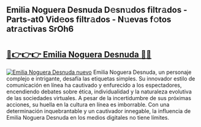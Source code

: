 ## Emilia Noguera Desnuda D𝚎sn𝚞dos filtr𝚊dos - Parts-at0 Vid𝚎os filtr𝚊dos - N𝚞evas f𝚘tos atr𝚊ctivas SrOh6

# <h2><a href="http://mbck0zr.tromn.icu/?c=Emilia+Noguera+Desnuda">🔗👉👉👉 Emilia Noguera Desnuda 🔗🔗</a></h2>

[![Emilia Noguera Desnuda nuevo](https://i.imgur.com/pEAQMta.gif)](http://mbck0zr.tromn.icu/?c=Emilia+Noguera+Desnuda)
Emilia Noguera Desnuda, un personaje complejo e intrigante, desafía las etiquetas simples. Su innovador estilo de comunicación en línea ha cautivado y enfurecido a los espectadores, encendiendo debates sobre ética, individualidad y la naturaleza evolutiva de las sociedades virtuales. A pesar de la incertidumbre de sus próximas acciones, su huella en la cultura en línea es imborrable. Con una determinación inquebrantable y un cautivador innegable, la influencia de Emilia Noguera Desnuda en los medios digitales no tiene límites.
